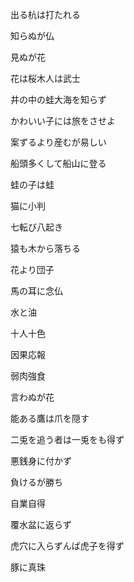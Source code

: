 出る杭は打たれる

知らぬが仏

見ぬが花

花は桜木人は武士

井の中の蛙大海を知らず

かわいい子には旅をさせよ

案ずるより産むが易しい

船頭多くして船山に登る

蛙の子は蛙

猫に小判

七転び八起き

猿も木から落ちる

花より団子

馬の耳に念仏

水と油

十人十色

因果応報

弱肉強食

言わぬが花

能ある鷹は爪を隠す

二兎を追う者は一兎をも得ず

悪銭身に付かず

負けるが勝ち

自業自得

覆水盆に返らず

虎穴に入らずんば虎子を得ず

豚に真珠